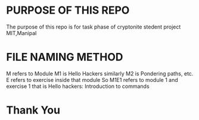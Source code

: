 # PURPOSE OF THIS REPO
The purpose of this repo is for task phase of cryptonite stedent project MIT,Manipal
# FILE NAMING METHOD
M refers to Module 
M1 is Hello Hackers similarly M2 is Pondering paths, etc.
E refers to exercise inside that module
So M1E1 refers to module 1 and exercise 1 that is Hello hackers: Introduction to commands
# Thank You